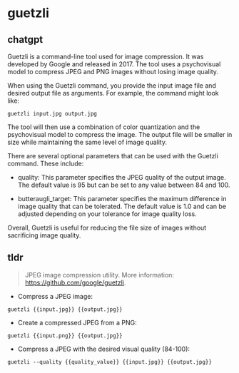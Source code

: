 # guetzli 
## chatgpt 
Guetzli is a command-line tool used for image compression. It was developed by Google and released in 2017. The tool uses a psychovisual model to compress JPEG and PNG images without losing image quality. 

When using the Guetzli command, you provide the input image file and desired output file as arguments. For example, the command might look like:

```
guetzli input.jpg output.jpg
```

The tool will then use a combination of color quantization and the psychovisual model to compress the image. The output file will be smaller in size while maintaining the same level of image quality.

There are several optional parameters that can be used with the Guetzli command. These include:

- quality: This parameter specifies the JPEG quality of the output image. The default value is 95 but can be set to any value between 84 and 100.

- butteraugli_target: This parameter specifies the maximum difference in image quality that can be tolerated. The default value is 1.0 and can be adjusted depending on your tolerance for image quality loss.

Overall, Guetzli is useful for reducing the file size of images without sacrificing image quality. 

## tldr 
 
> JPEG image compression utility.
> More information: <https://github.com/google/guetzli>.

- Compress a JPEG image:

`guetzli {{input.jpg}} {{output.jpg}}`

- Create a compressed JPEG from a PNG:

`guetzli {{input.png}} {{output.jpg}}`

- Compress a JPEG with the desired visual quality (84-100):

`guetzli --quality {{quality_value}} {{input.jpg}} {{output.jpg}}`
